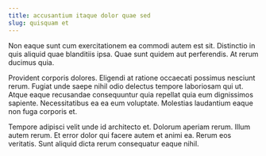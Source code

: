 ```yaml
---
title: accusantium itaque dolor quae sed
slug: quisquam et
---
```


Non eaque sunt cum exercitationem ea commodi autem est sit. Distinctio in quis aliquid quae blanditiis ipsa. Quae sunt quidem aut perferendis. At rerum ducimus quia.

Provident corporis dolores. Eligendi at ratione occaecati possimus nesciunt rerum. Fugiat unde saepe nihil odio delectus tempore laboriosam qui ut. Atque eaque recusandae consequuntur quia repellat quia eum dignissimos sapiente. Necessitatibus ea ea eum voluptate. Molestias laudantium eaque non fuga corporis et.

Tempore adipisci velit unde id architecto et. Dolorum aperiam rerum. Illum autem rerum. Et error dolor qui facere autem et animi ea. Rerum eos veritatis. Sunt aliquid dicta rerum consequatur eaque nihil.
